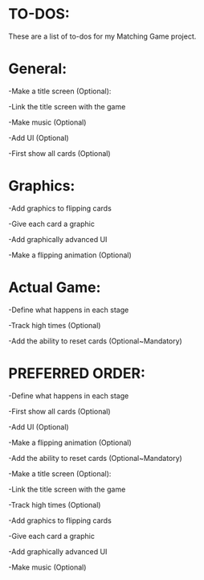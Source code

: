 # TO-DOS:
These are a list of to-dos for my Matching Game project.


# General:
  -Make a title screen (Optional):
  
   -Link the title screen with the game
  
  -Make music (Optional)
  
  -Add UI (Optional)
  
  -First show all cards (Optional)
  
  
 
# Graphics:
  -Add graphics to flipping cards
  
  -Give each card a graphic
  
  -Add graphically advanced UI
  
  -Make a flipping animation (Optional)
  
  
  
# Actual Game:
  -Define what happens in each stage
  
  -Track high times (Optional)
  
  -Add the ability to reset cards (Optional~Mandatory)
  
  
  
  
  
# PREFERRED ORDER:
  -Define what happens in each stage
  
  -First show all cards (Optional)
  
  -Add UI (Optional)
  
  -Make a flipping animation (Optional)
  
  -Add the ability to reset cards (Optional~Mandatory)
  
  -Make a title screen (Optional):
  
   -Link the title screen with the game
    
  -Track high times (Optional)
  
  -Add graphics to flipping cards
  
  -Give each card a graphic
  
  -Add graphically advanced UI
  
  -Make music (Optional)
